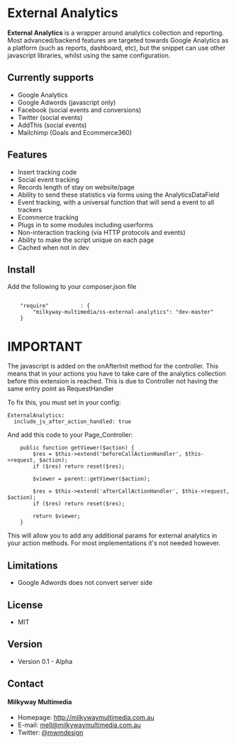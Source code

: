 External Analytics
======
**External Analytics** is a wrapper around analytics collection and reporting. Most advanced/backend features are targeted towards Google Analytics as a platform (such as reports, dashboard, etc), but the snippet can use other javascript libraries, whilst using the same configuration.

## Currently supports
* Google Analytics
* Google Adwords (javascript only)
* Facebook (social events and conversions)
* Twitter (social events)
* AddThis (social events)
* Mailchimp (Goals and Ecommerce360)

## Features
* Insert tracking code
* Social event tracking
* Records length of stay on website/page
* Ability to send these statistics via forms using the AnalyticsDataField
* Event tracking, with a universal function that will send a event to all trackers
* Ecommerce tracking
* Plugs in to some modules including userforms
* Non-interaction tracking (via HTTP protocols and events)
* Ability to make the script unique on each page
* Cached when not in dev

## Install
Add the following to your composer.json file

```

    "require"          : {
		"milkyway-multimedia/ss-external-analytics": "dev-master"
	}

```

# IMPORTANT
The javascript is added on the onAfterInit method for the controller. This means that in your actions you have to take care of the analytics collection before this extension is reached. This is due to Controller not having the same entry point as RequestHandler

To fix this, you must set in your config:

```
ExternalAnalytics:
  include_js_after_action_handled: true
```

And add this code to your Page_Controller:

```
	public function getViewer($action) {
	    $res = $this->extend('beforeCallActionHandler', $this->request, $action);
	    if ($res) return reset($res);
	    
	    $viewer = parent::getViewer($action);

	    $res = $this->extend('afterCallActionHandler', $this->request, $action);
	    if ($res) return reset($res);

        return $viewer;
    }
```

This will allow you to add any additional params for external analytics in your action methods. For most implementations it's not needed however.

## Limitations
* Google Adwords does not convert server side

## License 
* MIT

## Version 
* Version 0.1 - Alpha

## Contact
#### Milkyway Multimedia
* Homepage: http://milkywaymultimedia.com.au
* E-mail: mell@milkywaymultimedia.com.au
* Twitter: [@mwmdesign](https://twitter.com/mwmdesign "mwmdesign on twitter")